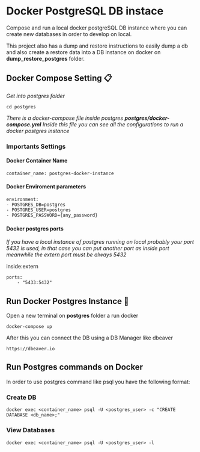 # Docker PostgreSQL DB instace

Compose and run a local docker postgreSQL DB instance where you can create new databases
in order to develop on local.

This project also has a dump and restore instructions to easily dump a db and also create a restore data into a DB instance on docker on **dump_restore_postgres** folder.

## Docker Compose Setting 📋

_Get into postgres folder_

```
cd postgres
```

_There is a docker-compose file inside postgres **postgres/docker-compose.yml**_
_Inside this file you can see all the configurations to run a docker postgres instance_

### Importants Settings 

#### Docker Container Name 

```
container_name: postgres-docker-instance
```

#### Docker Enviroment parameters

```
environment:
- POSTGRES_DB=postgres
- POSTGRES_USER=postgres
- POSTGRES_PASSWORD={any_password}
```

#### Docker postgres ports

_If you have a local instance of postgres running on local probably your port 5432 is used, in that case you can put another port as inside port meanwhile the extern port must be always 5432_

inside:extern

```
ports:
    - "5433:5432"
```


## Run Docker Postgres Instance 🚀

Open a new terminal on **postgres** folder a run docker

```
docker-compose up
```

After this you can connect the DB using a DB Manager like dbeaver

```
https://dbeaver.io
```

## Run Postgres commands on Docker

In order to use postgres command like psql you have the following format:

### Create DB

```
docker exec <container_name> psql -U <postgres_user> -c "CREATE DATABASE <db_name>;"
```

### View Databases 

```
docker exec <container_name> psql -U <postgres_user> -l
```

